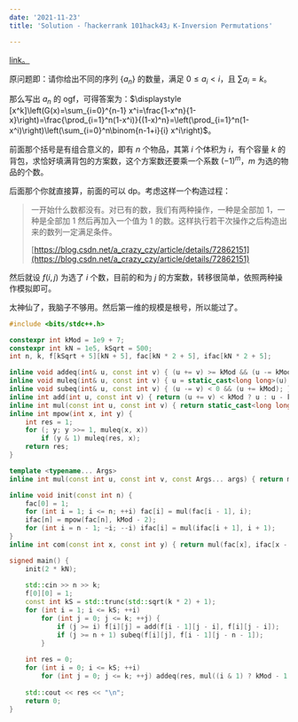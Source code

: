 ```yaml
---
date: '2021-11-23'
title: 'Solution -「hackerrank 101hack43」K-Inversion Permutations'

---
```


[link。](https://www.hackerrank.com/101hack43)

原问题即：请你给出不同的序列 $\{a_n\}$ 的数量，满足 $0\leqslant a_i<i$，且 $\sum a_i=k$。

那么写出 ${a_n}$ 的 ogf，可得答案为：$\displaystyle [x^k]\left(G(x)=\sum_{i=0}^{n-1} x^i=\frac{1-x^n}{1-x}\right)=\frac{\prod_{i=1}^n(1-x^i)}{(1-x)^n}=\left(\prod_{i=1}^n(1-x^i)\right)\left(\sum_{i=0}^n\binom{n-1+i}{i} x^i\right)$。

前面那个括号是有组合意义的，即有 $n$ 个物品，其第 $i$ 个体积为 $i$，有个容量 $k$ 的背包，求恰好填满背包的方案数，这个方案数还要乘一个系数 $(-1)^m$，$m$ 为选的物品的个数。

后面那个你就直接算，前面的可以 dp。考虑这样一个构造过程：

> 一开始什么数都没有。对已有的数，我们有两种操作，一种是全部加 $1$，一种是全部加 $1$ 然后再加入一个值为 $1$ 的数。这样执行若干次操作之后构造出来的数列一定满足条件。
>
> [https://blog.csdn.net/a_crazy_czy/article/details/72862151](https://blog.csdn.net/a_crazy_czy/article/details/72862151)

然后就设 $f(i,j)$ 为选了 $i$ 个数，目前的和为 $j$ 的方案数，转移很简单，依照两种操作模拟即可。

太神仙了，我脑子不够用。然后第一维的规模是根号，所以能过了。

```cpp
#include <bits/stdc++.h>

constexpr int kMod = 1e9 + 7;
constexpr int kN = 1e5, kSqrt = 500;
int n, k, f[kSqrt + 5][kN + 5], fac[kN * 2 + 5], ifac[kN * 2 + 5];

inline void addeq(int& u, const int v) { (u += v) >= kMod && (u -= kMod); }
inline void muleq(int& u, const int v) { u = static_cast<long long>(u) * v % kMod; }
inline void subeq(int& u, const int v) { (u -= v) < 0 && (u += kMod); }
inline int add(int u, const int v) { return (u += v) < kMod ? u : u - kMod; }
inline int mul(const int u, const int v) { return static_cast<long long>(u) * v % kMod; }
inline int mpow(int x, int y) {
	int res = 1;
	for (; y; y >>= 1, muleq(x, x))
		if (y & 1) muleq(res, x);
	return res;
}

template <typename... Args>
inline int mul(const int u, const int v, const Args... args) { return mul(u, mul(v, args...)); }

inline void init(const int n) {
	fac[0] = 1;
	for (int i = 1; i <= n; ++i) fac[i] = mul(fac[i - 1], i);
	ifac[n] = mpow(fac[n], kMod - 2);
	for (int i = n - 1; ~i; --i) ifac[i] = mul(ifac[i + 1], i + 1);
}
inline int com(const int x, const int y) { return mul(fac[x], ifac[x - y], ifac[y]); }

signed main() {
	init(2 * kN);
	
	std::cin >> n >> k;
	f[0][0] = 1;
	const int kS = std::trunc(std::sqrt(k * 2) + 1);
	for (int i = 1; i <= kS; ++i)
		for (int j = 0; j <= k; ++j) {
			if (j >= i) f[i][j] = add(f[i - 1][j - i], f[i][j - i]);
			if (j >= n + 1) subeq(f[i][j], f[i - 1][j - n - 1]);
		}
	
	int res = 0;
	for (int i = 0; i <= kS; ++i)
		for (int j = 0; j <= k; ++j) addeq(res, mul((i & 1) ? kMod - 1 : 1, f[i][j], com(k - j + n - 1, k - j)));
	
	std::cout << res << "\n";
	return 0;
}
```